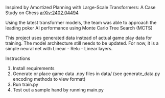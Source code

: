 Inspired by Amortized Planning with Large-Scale Transformers: A Case Study on Chess
[arXiv:2402.04494](https://arxiv.org/abs/2402.04494)

Using the latest transformer models, the team was able to approach the leading poker AI performance using Monte Carlo Tree Search (MCTS)

This project uses generated data instead of actual game play data for training. The model architecture still needs to be updated. For now, it is a simple neural net with Linear - Relu - Linear layers.

Instructions

1. Install requirements
2. Generate or place game data .npy files in data/ (see generate_data.py encoding methods to view format)
3. Run train.py
4. Test out a sample hand by running main.py
